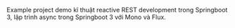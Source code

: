 Example project demo kĩ thuật reactive REST development trong Springboot 3, lập trình async trong Springboot 3 với Mono và Flux.

